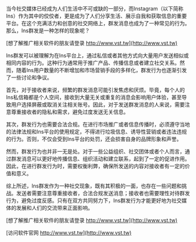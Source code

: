 当今社交媒体已经成为人们生活中不可或缺的一部分，而Instagram（以下简称Ins）作为其中的佼佼者，更是成为了人们分享生活、展示自我和获取信息的重要平台。在这个充满活力和创意的社交网络上，群发消息也成为了一种常见的行为。那么，Ins群发是一种怎样的现象呢？

[想了解推广相关软件的朋友请登录 http://www.vst.tw](http://www.vst.tw)

Ins群发可以被理解为在Ins平台上，通过私信或者其他方式向大量用户发送相似或相同内容的行为。这种行为通常用于推广产品、传播信息或者建立社交关系。然而，随着Ins用户数量的不断增加和市场营销手段的多样化，群发行为也逐渐引发了一些讨论和争议。

首先，对于接收者来说，频繁的群发消息可能引发焦虑和厌烦。毕竟，每个人的Ins私信箱都是个人空间，接收到大量无关或重复的消息会影响用户体验，甚至导致用户选择屏蔽或取消关注相关账号。因此，对于发送群发消息的人来说，需要注意尊重接收者的隐私和需求，避免过度发送无关信息。

其次，群发行为也需要合法合规。在进行市场推广或者信息传播时，必须遵守当地的法律法规和Ins平台的使用规定，不得进行垃圾信息、诱导性营销或者违法违规的行为。否则，不仅会受到Ins平台的处罚，还会损害自身的品牌形象和声誉。

然而，群发行为也并非一无是处。对于一些公益组织、社交团体或者个人而言，通过群发消息可以更好地传播信息、组织活动和建立联系，起到了一定的促进作用。因此，在进行群发行为时，需要权衡利弊，确保所发送的内容对接收者有一定的价值和意义。

综上所述，Ins群发作为一种社交现象，既有其积极的一面，也存在一些问题和挑战。发送者需要注意尊重接收者，合法合规发送消息；接收者也需要理性对待群发行为，避免过度反感。只有在双方共同努力下，Ins群发行为才能更好地为社交媒体的发展和人们的交流带来正面影响。

[想了解推广相关软件的朋友请登录 http://www.vst.tw](http://www.vst.tw)


[访问软件官网 http://www.vst.tw](http://www.vst.tw)
